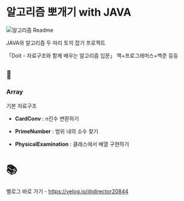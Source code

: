 # 알고리즘 뽀개기 with JAVA


![알고리즘 Readme](https://user-images.githubusercontent.com/68185554/233309400-ac6102e5-139a-44b0-88b1-301f196b0672.png)


JAVA와 알고리즘 두 마리 토끼 잡기 프로젝트

「Doit - 자료구조와 함께 배우는 알고리즘 입문」 책+프로그래머스+백준 등등



## 📑

### Array

기본 자료구조

- **CardConv** : n진수 변환하기

- **PrimeNumber** : 범위 내의 소수 찾기

- **PhysicalExamination** : 클래스에서 배열 구현하기


# 📚

벨로그 바로 가기 - https://velog.io/@director20844
